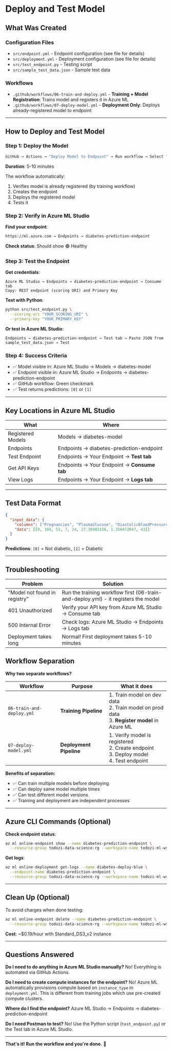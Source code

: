 # Deploy and Test Model

## What Was Created

### Configuration Files
- `src/endpoint.yml` - Endpoint configuration (see file for details)
- `src/deployment.yml` - Deployment configuration (see file for details)
- `src/test_endpoint.py` - Testing script
- `src/sample_test_data.json` - Sample test data

### Workflows
- `.github/workflows/06-train-and-deploy.yml` - **Training + Model Registration**: Trains model and registers it in Azure ML
- `.github/workflows/07-deploy-model.yml` - **Deployment Only**: Deploys already-registered model to endpoint

---

## How to Deploy and Test Model

### Step 1: Deploy the Model

```bash
GitHub → Actions → "Deploy Model to Endpoint" → Run workflow → Select "production" → Run
```

**Duration**: 5-10 minutes

The workflow automatically:
1. Verifies model is already registered (by training workflow)
2. Creates the endpoint
3. Deploys the registered model
4. Tests it

### Step 2: Verify in Azure ML Studio

**Find your endpoint**:
```
https://ml.azure.com → Endpoints → diabetes-prediction-endpoint
```

**Check status**: Should show 🟢 Healthy

### Step 3: Test the Endpoint

**Get credentials**:
```
Azure ML Studio → Endpoints → diabetes-prediction-endpoint → Consume tab
Copy: REST endpoint (scoring URI) and Primary Key
```

**Test with Python**:
```bash
python src/test_endpoint.py \
  --scoring-uri "YOUR_SCORING_URI" \
  --primary-key "YOUR_PRIMARY_KEY"
```

**Or test in Azure ML Studio**:
```
Endpoints → diabetes-prediction-endpoint → Test tab → Paste JSON from sample_test_data.json → Test
```

### Step 4: Success Criteria

- ✅ Model visible in: Azure ML Studio → Models → diabetes-model
- ✅ Endpoint visible in: Azure ML Studio → Endpoints → diabetes-prediction-endpoint
- ✅ GitHub workflow: Green checkmark
- ✅ Test returns predictions: `[0]` or `[1]`

---

## Key Locations in Azure ML Studio

| What | Where |
|------|-------|
| Registered Models | Models → diabetes-model |
| Endpoints | Endpoints → diabetes-prediction-endpoint |
| Test Endpoint | Endpoints → Your Endpoint → **Test tab** |
| Get API Keys | Endpoints → Your Endpoint → **Consume tab** |
| View Logs | Endpoints → Your Endpoint → **Logs tab** |

---

## Test Data Format

```json
{
  "input_data": {
    "columns": ["Pregnancies", "PlasmaGlucose", "DiastolicBloodPressure", "TricepsThickness", "SerumInsulin", "BMI", "DiabetesPedigree", "Age"],
    "data": [[9, 104, 51, 7, 24, 27.36983156, 1.350472047, 43]]
  }
}
```

**Predictions**: `[0]` = Not diabetic, `[1]` = Diabetic

---

## Troubleshooting

| Problem | Solution |
|---------|----------|
| "Model not found in registry" | Run the training workflow first (06-train-and-deploy.yml) - it registers the model |
| 401 Unauthorized | Verify your API key from Azure ML Studio → Consume tab |
| 500 Internal Error | Check logs: Azure ML Studio → Endpoints → Logs tab |
| Deployment takes long | Normal! First deployment takes 5-10 minutes |

## Workflow Separation

**Why two separate workflows?**

| Workflow | Purpose | What it does |
|----------|---------|--------------|
| `06-train-and-deploy.yml` | **Training Pipeline** | 1. Train model on dev data<br/>2. Train model on prod data<br/>3. **Register model** in Azure ML |
| `07-deploy-model.yml` | **Deployment Pipeline** | 1. Verify model is registered<br/>2. Create endpoint<br/>3. Deploy model<br/>4. Test endpoint |

**Benefits of separation:**
- ✅ Can train multiple models before deploying
- ✅ Can deploy same model multiple times
- ✅ Can test different model versions
- ✅ Training and deployment are independent processes

---

## Azure CLI Commands (Optional)

**Check endpoint status**:
```bash
az ml online-endpoint show --name diabetes-prediction-endpoint \
  --resource-group todozi-data-science-rg --workspace-name todozi-ml-ws
```

**Get logs**:
```bash
az ml online-deployment get-logs --name diabetes-deploy-blue \
  --endpoint-name diabetes-prediction-endpoint \
  --resource-group todozi-data-science-rg --workspace-name todozi-ml-ws
```

---

## Clean Up (Optional)

To avoid charges when done testing:
```bash
az ml online-endpoint delete --name diabetes-prediction-endpoint \
  --resource-group todozi-data-science-rg --workspace-name todozi-ml-ws --yes
```

**Cost**: ~$0.19/hour with Standard_DS3_v2 instance

---

## Questions Answered

**Do I need to do anything in Azure ML Studio manually?**
No! Everything is automated via GitHub Actions.

**Do I need to create compute instances for the endpoint?**
No! Azure ML automatically provisions compute based on `instance_type` in `deployment.yml`. This is different from training jobs which use pre-created compute clusters.

**Where do I find the endpoint?**
Azure ML Studio → Endpoints → diabetes-prediction-endpoint

**Do I need Postman to test?**
No! Use the Python script (`test_endpoint.py`) or the Test tab in Azure ML Studio.

---

**That's it! Run the workflow and you're done.** 🚀

